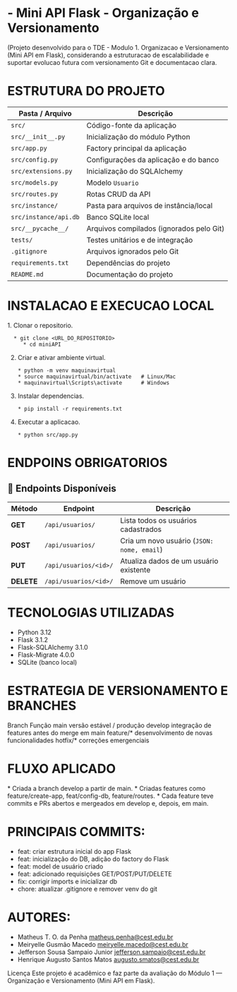 <h1>- Mini API Flask - Organização e Versionamento</h1>

(Projeto desenvolvido para o TDE - Modulo 1. Organizacao e Versionamento (Mini API em Flask), considerando a estruturacao
de escalabilidade e suportar evolucao futura com versionamento Git e documentacao clara.

<h1>ESTRUTURA DO PROJETO</h1>

| Pasta / Arquivo        | Descrição                                      |
|------------------------|------------------------------------------------|
| `src/`                 | Código-fonte da aplicação                      |
| `src/__init__.py`      | Inicialização do módulo Python                |
| `src/app.py`           | Factory principal da aplicação                |
| `src/config.py`        | Configurações da aplicação e do banco         |
| `src/extensions.py`    | Inicialização do SQLAlchemy                   |
| `src/models.py`        | Modelo `Usuario`                              |
| `src/routes.py`        | Rotas CRUD da API                             |
| `src/instance/`        | Pasta para arquivos de instância/local        |
| `src/instance/api.db`  | Banco SQLite local                            |
| `src/__pycache__/`     | Arquivos compilados (ignorados pelo Git)      |
| `tests/`               | Testes unitários e de integração             |
| `.gitignore`           | Arquivos ignorados pelo Git                   |
| `requirements.txt`     | Dependências do projeto                       |
| `README.md`            | Documentação do projeto                       |

<h1>INSTALACAO E EXECUCAO LOCAL</h1>
1. Clonar o repositorio.

      * git clone <URL_DO_REPOSITORIO>
         * cd miniAPI

2. Criar e ativar ambiente virtual.

       * python -m venv maquinavirtual
       * source maquinavirtual/bin/activate   # Linux/Mac
       * maquinavirtual\Scripts\activate      # Windows

4. Instalar dependencias.

       * pip install -r requirements.txt

6. Executar a aplicacao.
   
       * python src/app.py

<h1>ENDPOINS OBRIGATORIOS</h1>

## 🚀 Endpoints Disponíveis

| Método | Endpoint               | Descrição                                |
|--------|------------------------|------------------------------------------|
| **GET**    | `/api/usuarios/`         | Lista todos os usuários cadastrados      |
| **POST**   | `/api/usuarios/`         | Cria um novo usuário (`JSON: nome, email`) |
| **PUT**    | `/api/usuarios/<id>/`    | Atualiza dados de um usuário existente   |
| **DELETE** | `/api/usuarios/<id>/`    | Remove um usuário                        |


<h1>TECNOLOGIAS UTILIZADAS</h1>

* Python 3.12
* Flask 3.1.2
* Flask-SQLAlchemy 3.1.0
* Flask-Migrate 4.0.0
* SQLite (banco local)

<h1>ESTRATEGIA DE VERSIONAMENTO E BRANCHES</h1>

Branch	            Função
main	              versão estável / produção
develop	            integração de features antes do merge em main
feature/*	          desenvolvimento de novas funcionalidades
hotfix/*	          correções emergenciais

<h1>FLUXO APLICADO</h1>
* Criada a branch develop a partir de main.
* Criadas features como feature/create-app, feat/config-db, feature/routes.
* Cada feature teve commits e PRs abertos e mergeados em develop e, depois, em main.

<h1>PRINCIPAIS COMMITS:</h1>

* feat: criar estrutura inicial do app Flask
* feat: inicialização do DB, adição do factory do Flask
* feat: model de usuário criado
* feat: adicionado requisições GET/POST/PUT/DELETE
* fix: corrigir imports e inicializar db
* chore: atualizar .gitignore e remover venv do git

<h1>AUTORES:</h1>

* Matheus T. O. da Penha  matheus.penha@cest.edu.br 
* Meiryelle Gusmão Macedo meiryelle.macedo@cest.edu.br
* Jefferson Sousa Sampaio Junior jefferson.sampaio@cest.edu.br
* Henrique Augusto Santos Matos augusto.smatos@cest.edu.br

Licença
Este projeto é acadêmico e faz parte da avaliação do Módulo 1 — Organização e Versionamento (Mini API em Flask).

